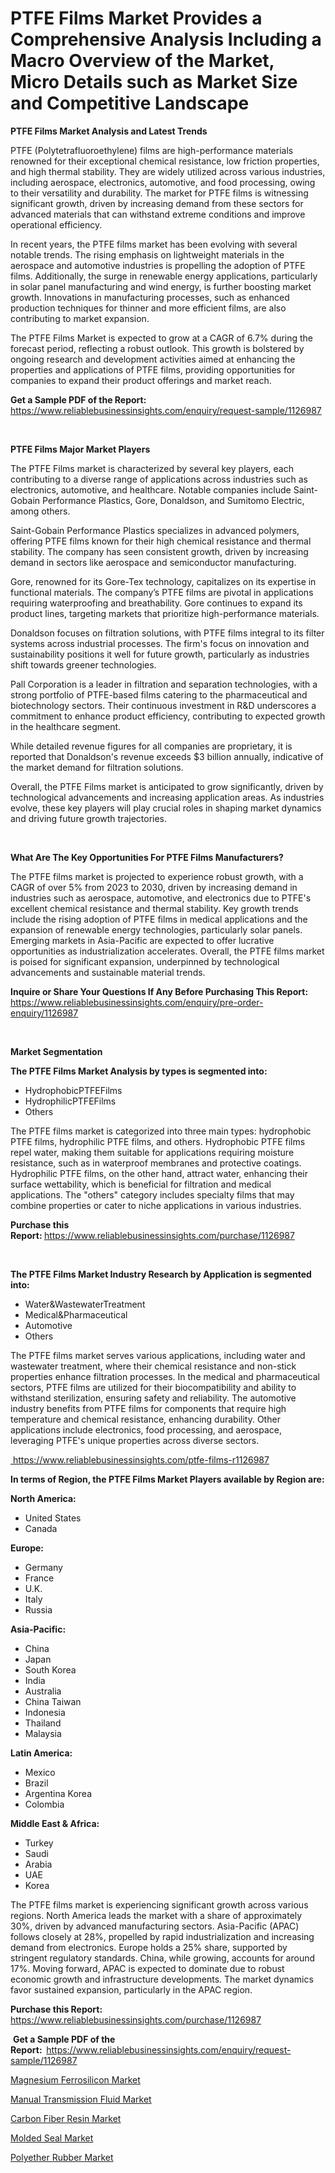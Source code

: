 <p><h1>PTFE Films Market Provides a Comprehensive Analysis Including a Macro Overview of the Market, Micro Details such as Market Size and Competitive Landscape</h1></p><p><strong>PTFE Films Market Analysis and Latest Trends</strong></p>
<p><p>PTFE (Polytetrafluoroethylene) films are high-performance materials renowned for their exceptional chemical resistance, low friction properties, and high thermal stability. They are widely utilized across various industries, including aerospace, electronics, automotive, and food processing, owing to their versatility and durability. The market for PTFE films is witnessing significant growth, driven by increasing demand from these sectors for advanced materials that can withstand extreme conditions and improve operational efficiency.</p><p>In recent years, the PTFE films market has been evolving with several notable trends. The rising emphasis on lightweight materials in the aerospace and automotive industries is propelling the adoption of PTFE films. Additionally, the surge in renewable energy applications, particularly in solar panel manufacturing and wind energy, is further boosting market growth. Innovations in manufacturing processes, such as enhanced production techniques for thinner and more efficient films, are also contributing to market expansion.</p><p>The PTFE Films Market is expected to grow at a CAGR of 6.7% during the forecast period, reflecting a robust outlook. This growth is bolstered by ongoing research and development activities aimed at enhancing the properties and applications of PTFE films, providing opportunities for companies to expand their product offerings and market reach.</p></p>
<p><strong>Get a Sample PDF of the Report:&nbsp;</strong> <a href="https://www.reliablebusinessinsights.com/enquiry/request-sample/1126987?utm_campaign=1873&utm_medium=2&utm_source=Github&utm_content=ia&utm_term=31032025&utm_id=ptfe-films">https://www.reliablebusinessinsights.com/enquiry/request-sample/1126987</a></p>
<p>&nbsp;</p>
<p><strong>PTFE Films Major Market Players</strong></p>
<p><p>The PTFE Films market is characterized by several key players, each contributing to a diverse range of applications across industries such as electronics, automotive, and healthcare. Notable companies include Saint-Gobain Performance Plastics, Gore, Donaldson, and Sumitomo Electric, among others.</p><p>Saint-Gobain Performance Plastics specializes in advanced polymers, offering PTFE films known for their high chemical resistance and thermal stability. The company has seen consistent growth, driven by increasing demand in sectors like aerospace and semiconductor manufacturing.</p><p>Gore, renowned for its Gore-Tex technology, capitalizes on its expertise in functional materials. The company’s PTFE films are pivotal in applications requiring waterproofing and breathability. Gore continues to expand its product lines, targeting markets that prioritize high-performance materials.</p><p>Donaldson focuses on filtration solutions, with PTFE films integral to its filter systems across industrial processes. The firm's focus on innovation and sustainability positions it well for future growth, particularly as industries shift towards greener technologies.</p><p>Pall Corporation is a leader in filtration and separation technologies, with a strong portfolio of PTFE-based films catering to the pharmaceutical and biotechnology sectors. Their continuous investment in R&D underscores a commitment to enhance product efficiency, contributing to expected growth in the healthcare segment.</p><p>While detailed revenue figures for all companies are proprietary, it is reported that Donaldson's revenue exceeds $3 billion annually, indicative of the market demand for filtration solutions.</p><p>Overall, the PTFE Films market is anticipated to grow significantly, driven by technological advancements and increasing application areas. As industries evolve, these key players will play crucial roles in shaping market dynamics and driving future growth trajectories.</p></p>
<p>&nbsp;</p>
<p><strong>What Are The Key Opportunities For PTFE Films Manufacturers?</strong></p>
<p><p>The PTFE films market is projected to experience robust growth, with a CAGR of over 5% from 2023 to 2030, driven by increasing demand in industries such as aerospace, automotive, and electronics due to PTFE's excellent chemical resistance and thermal stability. Key growth trends include the rising adoption of PTFE films in medical applications and the expansion of renewable energy technologies, particularly solar panels. Emerging markets in Asia-Pacific are expected to offer lucrative opportunities as industrialization accelerates. Overall, the PTFE films market is poised for significant expansion, underpinned by technological advancements and sustainable material trends.</p></p>
<p><strong>Inquire or Share Your Questions If Any Before Purchasing This Report:</strong> <a href="https://www.reliablebusinessinsights.com/enquiry/pre-order-enquiry/1126987?utm_campaign=1873&utm_medium=2&utm_source=Github&utm_content=ia&utm_term=31032025&utm_id=ptfe-films">https://www.reliablebusinessinsights.com/enquiry/pre-order-enquiry/1126987</a></p>
<p>&nbsp;</p>
<p><strong>Market Segmentation</strong></p>
<p><strong>The PTFE Films Market Analysis by types is segmented into:</strong></p>
<p><ul><li>HydrophobicPTFEFilms</li><li>HydrophilicPTFEFilms</li><li>Others</li></ul></p>
<p><p>The PTFE films market is categorized into three main types: hydrophobic PTFE films, hydrophilic PTFE films, and others. Hydrophobic PTFE films repel water, making them suitable for applications requiring moisture resistance, such as in waterproof membranes and protective coatings. Hydrophilic PTFE films, on the other hand, attract water, enhancing their surface wettability, which is beneficial for filtration and medical applications. The "others" category includes specialty films that may combine properties or cater to niche applications in various industries.</p></p>
<p><strong>Purchase this Report:&nbsp;</strong><a href="https://www.reliablebusinessinsights.com/purchase/1126987?utm_campaign=1873&utm_medium=2&utm_source=Github&utm_content=ia&utm_term=31032025&utm_id=ptfe-films">https://www.reliablebusinessinsights.com/purchase/1126987</a></p>
<p>&nbsp;</p>
<p><strong>The PTFE Films Market Industry Research by Application is segmented into:</strong></p>
<p><ul><li>Water&WastewaterTreatment</li><li>Medical&Pharmaceutical</li><li>Automotive</li><li>Others</li></ul></p>
<p><p>The PTFE films market serves various applications, including water and wastewater treatment, where their chemical resistance and non-stick properties enhance filtration processes. In the medical and pharmaceutical sectors, PTFE films are utilized for their biocompatibility and ability to withstand sterilization, ensuring safety and reliability. The automotive industry benefits from PTFE films for components that require high temperature and chemical resistance, enhancing durability. Other applications include electronics, food processing, and aerospace, leveraging PTFE's unique properties across diverse sectors.</p></p>
<p><a href="https://www.reliablebusinessinsights.com/ptfe-films-r1126987?utm_campaign=1873&utm_medium=2&utm_source=Github&utm_content=ia&utm_term=31032025&utm_id=ptfe-films">&nbsp;https://www.reliablebusinessinsights.com/ptfe-films-r1126987</a></p>
<p><strong>In terms of Region, the PTFE Films Market Players available by Region are:</strong></p>
<p>
    <p> <strong> North America: </strong>
        <ul>
            <li>United States</li>
            <li>Canada</li>
        </ul>
        </p> 
    <p> <strong> Europe: </strong>
        <ul>
            <li>Germany</li>
            <li>France</li>
            <li>U.K.</li>
            <li>Italy</li>
            <li>Russia</li>
        </ul>
        </p> 
    <p> <strong> Asia-Pacific: </strong>
        <ul>
            <li>China</li>
            <li>Japan</li>
            <li>South Korea</li>
            <li>India</li>
            <li>Australia</li>
            <li>China Taiwan</li>
            <li>Indonesia</li>
            <li>Thailand</li>
            <li>Malaysia</li>
        </ul>
        </p> 
    <p> <strong> Latin America: </strong>
        <ul>
            <li>Mexico</li>
            <li>Brazil</li>
            <li>Argentina Korea</li>
            <li>Colombia</li>
        </ul>
        </p> 
    <p> <strong> Middle East & Africa: </strong>
        <ul>
            <li>Turkey</li>
            <li>Saudi</li>
            <li>Arabia</li>
            <li>UAE</li>
            <li>Korea</li>
        </ul>
    </p>
    </p>
<p><p>The PTFE films market is experiencing significant growth across various regions. North America leads the market with a share of approximately 30%, driven by advanced manufacturing sectors. Asia-Pacific (APAC) follows closely at 28%, propelled by rapid industrialization and increasing demand from electronics. Europe holds a 25% share, supported by stringent regulatory standards. China, while growing, accounts for around 17%. Moving forward, APAC is expected to dominate due to robust economic growth and infrastructure developments. The market dynamics favor sustained expansion, particularly in the APAC region.</p></p>
<p><strong>Purchase this Report: </strong><a href="https://www.reliablebusinessinsights.com/purchase/1126987?utm_campaign=1873&utm_medium=2&utm_source=Github&utm_content=ia&utm_term=31032025&utm_id=ptfe-films">https://www.reliablebusinessinsights.com/purchase/1126987</a></p>
<p>&nbsp;<strong>Get a Sample PDF of the Report:&nbsp;&nbsp;</strong><a href="https://www.reliablebusinessinsights.com/enquiry/request-sample/1126987?utm_campaign=1873&utm_medium=2&utm_source=Github&utm_content=ia&utm_term=31032025&utm_id=ptfe-films">https://www.reliablebusinessinsights.com/enquiry/request-sample/1126987</a></p>
<p><strong></strong></p>
<p><p><a href="https://github.com/yosenadhler/Market-Research-Report-List-1/blob/main/magnesium-ferrosilicon-market.md?utm_campaign=1873&utm_medium=2&utm_source=Github&utm_content=ia&utm_term=31032025&utm_id=ptfe-films">Magnesium Ferrosilicon Market</a></p><p><a href="https://github.com/safurdorthu8/Market-Research-Report-List-1/blob/main/manual-transmission-fluid-market.md?utm_campaign=1873&utm_medium=2&utm_source=Github&utm_content=ia&utm_term=31032025&utm_id=ptfe-films">Manual Transmission Fluid Market</a></p><p><a href="https://github.com/achilekirwan/Market-Research-Report-List-1/blob/main/carbon-fiber-resin-market.md?utm_campaign=1873&utm_medium=2&utm_source=Github&utm_content=ia&utm_term=31032025&utm_id=ptfe-films">Carbon Fiber Resin Market</a></p><p><a href="https://github.com/roceljiabur/Market-Research-Report-List-1/blob/main/molded-seal-market.md?utm_campaign=1873&utm_medium=2&utm_source=Github&utm_content=ia&utm_term=31032025&utm_id=ptfe-films">Molded Seal Market</a></p><p><a href="https://github.com/bettysbozer/Market-Research-Report-List-1/blob/main/polyether-rubber-market.md?utm_campaign=1873&utm_medium=2&utm_source=Github&utm_content=ia&utm_term=31032025&utm_id=ptfe-films">Polyether Rubber Market</a></p></p>